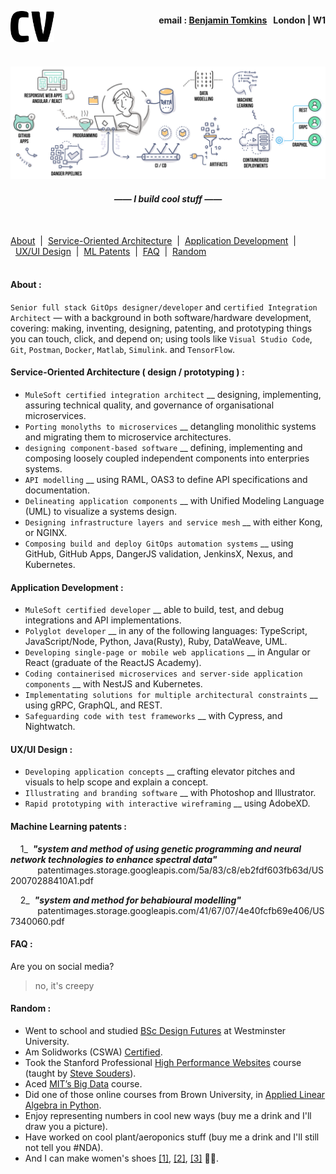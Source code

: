 <a name="cv"><img align="left" src="./images/CV-3.svg" height="50"/></a>
<h4 align="right">email&nbsp;:&nbsp;<a href="mailto:bentomkins@hotmail.com">Benjamin Tomkins</a>&nbsp;&nbsp;&nbsp;London | W1</h4>
<br><br>
<p align="center" ><a name="journey"><img src="./images/cv-art-8.svg" width="900"/></a></p>

<h4 align="center"><i>—— I build cool stuff ——</i></h4><br>

[About](#About)&nbsp;&nbsp;|&nbsp;&nbsp;[Service-Oriented Architecture](#SOA)&nbsp;&nbsp;|&nbsp;&nbsp;[Application Development](#APPS)&nbsp;&nbsp;|&nbsp;&nbsp;[UX/UI Design](#UI)&nbsp;&nbsp;|&nbsp;&nbsp;[ML Patents](#PATENTS)&nbsp;&nbsp;|&nbsp;&nbsp;[FAQ](#FAQ)&nbsp;&nbsp;|&nbsp;&nbsp;[Random](#Random)
<br><br>


#### <a name="About"></a>About :

`Senior full stack GitOps designer/developer` and `certified Integration Architect` — with a background in both software/hardware development, covering: making, inventing, designing, patenting, and prototyping things you can touch, click, and depend on; using tools like `Visual Studio Code`, `Git`, `Postman`, `Docker`, `Matlab`, `Simulink`. and `TensorFlow`.


#### <a name="SOA"></a>Service-Oriented Architecture ( design / prototyping ) :

+ `MuleSoft certified integration architect` __ designing, implementing, assuring technical quality, and governance of organisational microservices.
+ `Porting monolyths to microservices` __ detangling monolithic systems and migrating them to microservice architectures.
+ `designing component-based software` __ defining, implementing and composing loosely coupled independent components into enterpries systems.
+ `API modelling` __ using RAML, OAS3 to define API specifications and documentation.
+ `Delineating application components` __ with Unified Modeling Language (UML) to visualize a systems design.
+ `Designing infrastructure layers and service mesh` __ with either Kong, or NGINX.
+ `Composing build and deploy GitOps automation systems` __ using GitHub, GitHub Apps, DangerJS validation, JenkinsX, Nexus, and Kubernetes.

#### <a name="APPS"></a>Application Development :
+ `MuleSoft certified developer` __ able to build, test, and debug integrations and API implementations.
+ `Polyglot developer` __ in any of the following languages: TypeScript, JavaScript/Node, Python, Java(Rusty), Ruby, DataWeave, UML.
+ `Developing single-page or mobile web applications` __ in Angular or React (graduate of the ReactJS Academy).
+ `Coding containerised microservices and server-side application components` __ with NestJS and Kubernetes.
+ `Implementating solutions for multiple architectural constraints` __ using gRPC, GraphQL, and REST.
+ `Safeguarding code with test frameworks` __ with Cypress, and Nightwatch.


#### <a name="UI"></a>UX/UI Design :

+ `Developing application concepts` __ crafting elevator pitches and visuals to help scope and explain a concept.
+ `Illustrating and branding software` __ with Photoshop and Illustrator.
+ `Rapid prototyping with interactive wireframing` __ using AdobeXD.


#### <a name="PATENTS"></a>Machine Learning patents :
&nbsp;&nbsp;&nbsp;&nbsp;1_&nbsp;&nbsp;<b><i>"system and method of using genetic programming and neural network technologies to enhance spectral data"</i></b><br>
&nbsp;&nbsp;&nbsp;&nbsp;&nbsp;&nbsp;&nbsp;&nbsp;&nbsp;&nbsp;&nbsp;patentimages.storage.googleapis.com/5a/83/c8/eb2fdf603fb63d/US20070288410A1.pdf

&nbsp;&nbsp;&nbsp;&nbsp;2_&nbsp;&nbsp;<b><i>"system and method for behabioural modelling"</i></b><br>
&nbsp;&nbsp;&nbsp;&nbsp;&nbsp;&nbsp;&nbsp;&nbsp;&nbsp;&nbsp;&nbsp;patentimages.storage.googleapis.com/41/67/07/4e40fcfb69e406/US7340060.pdf


#### <a name="FAQ"></a>FAQ :
Are you on social media?
> no, it's creepy


#### <a name="Random"></a>Random :
+ Went to school and studied <a href="https://github.com/Benjamin-Tomkins/CV/blob/master/images/degree.jpg">BSc Design Futures</a> at Westminster University.
+ Am Solidworks (CSWA) <a href="https://github.com/Benjamin-Tomkins/CV/blob/master/images/solidworks.png">Certified</a>.
+ Took the Stanford Professional <a href="https://github.com/Benjamin-Tomkins/CV/blob/master/images/stanford.jpg">High Performance Websites</a> course (taught by <a href="https://stevesouders.com/about.php">Steve Souders</a>).
+ Aced <a href="https://github.com/Benjamin-Tomkins/CV/blob/master/images/big_data.png">MIT’s Big Data</a> course.
+ Did one of those online courses from Brown University, in <a href="https://github.com/Benjamin-Tomkins/CV/blob/master/images/linear_algebra.png">Applied Linear Algebra in Python</a>.
+ Enjoy representing numbers in cool new ways (buy me a drink and I'll draw you a picture).
+ Have worked on cool plant/aeroponics stuff (buy me a drink and I'll still not tell you #NDA).
+ And I can make women's shoes <a href="https://github.com/Benjamin-Tomkins/CV/blob/master/images/shoes_1.jpg">[1]</a>, <a href="https://github.com/Benjamin-Tomkins/CV/blob/master/images/shoes_2.jpg">[2]</a>, <a href="https://github.com/Benjamin-Tomkins/CV/blob/master/images/shoes_3.jpg">[3]</a> 🤷‍♀️.
